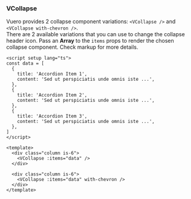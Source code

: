 ### VCollapse

Vuero provides 2 collapse component variations:
`<VCollapse />` and `<VCollapse with-chevron />`.  
There are 2 available variations that you can use to change the
collapse header icon. Pass an **Array** to the `items` props to render
the chosen collapse component. Check markup for more details.

<!--code-->

```vue
<script setup lang="ts">
const data = [
  {
    title: 'Accordion Item 1',
    content: 'Sed ut perspiciatis unde omnis iste ...',
  },
  {
    title: 'Accordion Item 2',
    content: 'Sed ut perspiciatis unde omnis iste ...',
  },
  {
    title: 'Accordion Item 3',
    content: 'Sed ut perspiciatis unde omnis iste ...',
  },
]
</script>

<template>
  <div class="column is-6">
    <VCollapse :items="data" />
  </div>

  <div class="column is-6">
    <VCollapse :items="data" with-chevron />
  </div>
</template>
```

<!--/code-->
